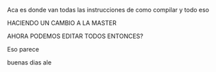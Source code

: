 Aca es donde van todas las instrucciones de como compilar y todo eso

HACIENDO UN CAMBIO A LA MASTER

AHORA PODEMOS EDITAR TODOS ENTONCES?

Eso parece

buenas dias ale

